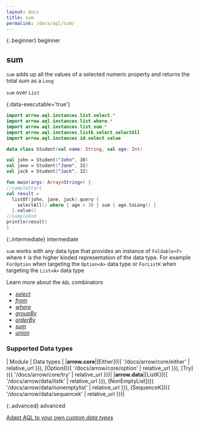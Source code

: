 ```yaml
---
layout: docs
title: sum
permalink: /docs/aql/sum/
---
```


{:.beginner}
beginner

## sum

`sum` adds up all the values of a selected numeric property and returns the total sum as a `Long`

`sum` over `List`

{:data-executable='true'}
```kotlin
import arrow.aql.instances.list.select.*
import arrow.aql.instances.list.where.*
import arrow.aql.instances.list.sum.*
import arrow.aql.instances.listk.select.selectAll
import arrow.aql.instances.id.select.value

data class Student(val name: String, val age: Int)

val john = Student("John", 30)
val jane = Student("Jane", 32)
val jack = Student("Jack", 32)

fun main(args: Array<String>) {
//sampleStart
val result = 
  listOf(john, jane, jack).query {
    selectAll() where { age > 30 } sum { age.toLong() }
  }.value()
//sampleEnd
println(result)
}
```

{:.intermediate}
intermediate

`sum` works with any data type that provides an instance of `Foldable<F>` where `F` is the higher kinded representation of the data type. For example `ForOption` when targeting the `Option<A>` data type or `ForListK` when targeting the `List<A>` data type

Learn more about the `AQL` combinators

- [_select_](/docs/aql/select/)
- [_from_](/docs/aql/from/)
- [_where_](/docs/aql/where/)
- [_groupBy_](/docs/aql/groupby/)
- [_orderBy_](/docs/aql/orderby/)
- [_sum_](/docs/aql/sum/)
- [_union_](/docs/aql/union/)

### Supported Data types

| Module | Data types |
|__arrow.core__|[Either]({{ '/docs/arrow/core/either' | relative_url }}), [Option]({{ '/docs/arrow/core/option' | relative_url }}), [Try]({{ '/docs/arrow/core/try' | relative_url }})|
|__arrow.data__|[ListK]({{ '/docs/arrow/data/listk' | relative_url }}), [NonEmptyList]({{ '/docs/arrow/data/nonemptylist' | relative_url }}), [SequenceK]({{ '/docs/arrow/data/sequencek' | relative_url }})|

{:.advanced}
advanced

[Adapt AQL to your own _custom data types_](/docs/aql/custom/)

